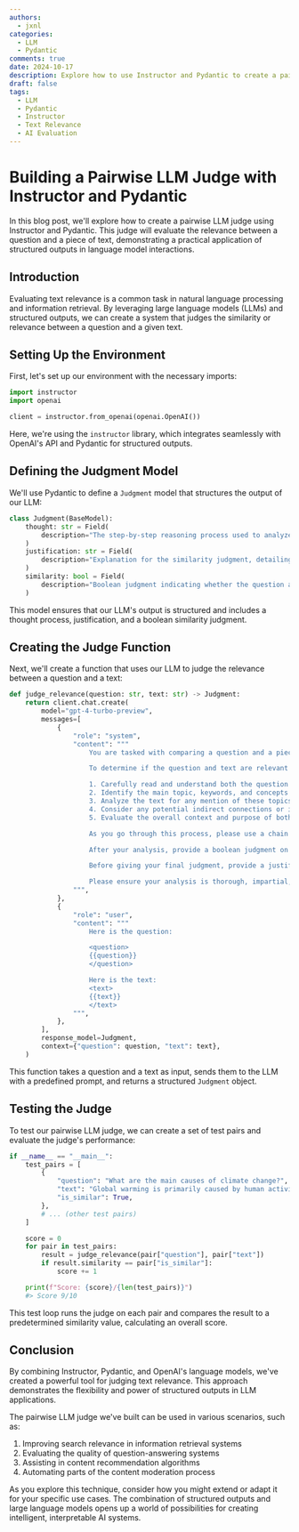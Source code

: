 ```yaml
---
authors:
  - jxnl
categories:
  - LLM
  - Pydantic
comments: true
date: 2024-10-17
description: Explore how to use Instructor and Pydantic to create a pairwise LLM judge for evaluating text relevance.
draft: false
tags:
  - LLM
  - Pydantic
  - Instructor
  - Text Relevance
  - AI Evaluation
---
```


# Building a Pairwise LLM Judge with Instructor and Pydantic

In this blog post, we'll explore how to create a pairwise LLM judge using Instructor and Pydantic. This judge will evaluate the relevance between a question and a piece of text, demonstrating a practical application of structured outputs in language model interactions.

## Introduction

Evaluating text relevance is a common task in natural language processing and information retrieval. By leveraging large language models (LLMs) and structured outputs, we can create a system that judges the similarity or relevance between a question and a given text.

<!-- more -->

## Setting Up the Environment

First, let's set up our environment with the necessary imports:

```python
import instructor
import openai

client = instructor.from_openai(openai.OpenAI())
```

Here, we're using the `instructor` library, which integrates seamlessly with OpenAI's API and Pydantic for structured outputs.

## Defining the Judgment Model

We'll use Pydantic to define a `Judgment` model that structures the output of our LLM:

```python
class Judgment(BaseModel):
    thought: str = Field(
        description="The step-by-step reasoning process used to analyze the question and text"
    )
    justification: str = Field(
        description="Explanation for the similarity judgment, detailing key factors that led to the conclusion"
    )
    similarity: bool = Field(
        description="Boolean judgment indicating whether the question and text are similar or relevant (True) or not (False)"
    )
```

This model ensures that our LLM's output is structured and includes a thought process, justification, and a boolean similarity judgment.

## Creating the Judge Function

Next, we'll create a function that uses our LLM to judge the relevance between a question and a text:

```python
def judge_relevance(question: str, text: str) -> Judgment:
    return client.chat.create(
        model="gpt-4-turbo-preview",
        messages=[
            {
                "role": "system",
                "content": """
                    You are tasked with comparing a question and a piece of text to determine if they are relevant to each other or similar in some way. Your goal is to analyze the content, context, and potential connections between the two.

                    To determine if the question and text are relevant or similar, please follow these steps:

                    1. Carefully read and understand both the question and the text.
                    2. Identify the main topic, keywords, and concepts in the question.
                    3. Analyze the text for any mention of these topics, keywords, or concepts.
                    4. Consider any potential indirect connections or implications that might link the question and text.
                    5. Evaluate the overall context and purpose of both the question and the text.

                    As you go through this process, please use a chain of thought approach. Write out your reasoning for each step inside <thought> tags.

                    After your analysis, provide a boolean judgment on whether the question and text are similar or relevant to each other. Use "true" if they are similar or relevant, and "false" if they are not.

                    Before giving your final judgment, provide a justification for your decision. Explain the key factors that led to your conclusion.

                    Please ensure your analysis is thorough, impartial, and based on the content provided.
                """,
            },
            {
                "role": "user",
                "content": """
                    Here is the question:

                    <question>
                    {{question}}
                    </question>

                    Here is the text:
                    <text>
                    {{text}}
                    </text>
                """,
            },
        ],
        response_model=Judgment,
        context={"question": question, "text": text},
    )
```

This function takes a question and a text as input, sends them to the LLM with a predefined prompt, and returns a structured `Judgment` object.

## Testing the Judge

To test our pairwise LLM judge, we can create a set of test pairs and evaluate the judge's performance:

```python
if __name__ == "__main__":
    test_pairs = [
        {
            "question": "What are the main causes of climate change?",
            "text": "Global warming is primarily caused by human activities, such as burning fossil fuels, deforestation, and industrial processes. These activities release greenhouse gases into the atmosphere, trapping heat and leading to a rise in global temperatures.",
            "is_similar": True,
        },
        # ... (other test pairs)
    ]

    score = 0
    for pair in test_pairs:
        result = judge_relevance(pair["question"], pair["text"])
        if result.similarity == pair["is_similar"]:
            score += 1

    print(f"Score: {score}/{len(test_pairs)}")
    #> Score 9/10
```

This test loop runs the judge on each pair and compares the result to a predetermined similarity value, calculating an overall score.

## Conclusion

By combining Instructor, Pydantic, and OpenAI's language models, we've created a powerful tool for judging text relevance. This approach demonstrates the flexibility and power of structured outputs in LLM applications.

The pairwise LLM judge we've built can be used in various scenarios, such as:

1. Improving search relevance in information retrieval systems
2. Evaluating the quality of question-answering systems
3. Assisting in content recommendation algorithms
4. Automating parts of the content moderation process

As you explore this technique, consider how you might extend or adapt it for your specific use cases. The combination of structured outputs and large language models opens up a world of possibilities for creating intelligent, interpretable AI systems.
